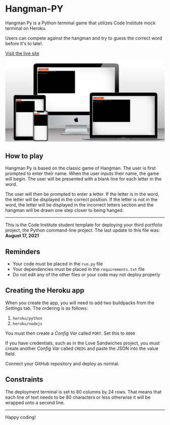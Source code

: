 # Hangman-PY

Hangman Py is a Python terminal game that utilizes Code Institute mock terminal on Heroku.

Users can compete against the hangman and try to guess the correct word before it's to late!.


[Visit the live site](https://hangman-py-ci.herokuapp.com/)

![hangman game mockup](docs/mockup.png)

## How to play

Hangman Py is based on the classic game of Hangman. The user is first prompted to enter their name. When the user inputs their name, the game will begin. The user will be presented with a blank line for each letter in the word.

The user will then be prompted to enter a letter. If the letter is in the word, the letter will be displayed in the correct position. If the letter is not in the word, the letter will be displayed in the incorrect letters section and the hangman will be drawn one step closer to being hanged.

---

This is the Code Institute student template for deploying your third portfolio project, the Python command-line project. The last update to this file was: **August 17, 2021**

## Reminders

* Your code must be placed in the `run.py` file
* Your dependencies must be placed in the `requirements.txt` file
* Do not edit any of the other files or your code may not deploy properly

## Creating the Heroku app

When you create the app, you will need to add two buildpacks from the _Settings_ tab. The ordering is as follows:

1. `heroku/python`
2. `heroku/nodejs`

You must then create a _Config Var_ called `PORT`. Set this to `8000`

If you have credentials, such as in the Love Sandwiches project, you must create another _Config Var_ called `CREDS` and paste the JSON into the value field.

Connect your GitHub repository and deploy as normal.

## Constraints

The deployment terminal is set to 80 columns by 24 rows. That means that each line of text needs to be 80 characters or less otherwise it will be wrapped onto a second line.

-----
Happy coding!
